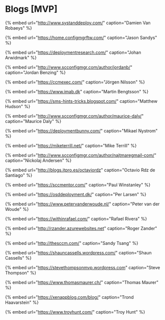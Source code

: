 # Blogs \[MVP\]

{% embed url="http://www.systanddeploy.com/" caption="Damien Van Robaeys" %}

{% embed url="https://home.configmgrftw.com/" caption="Jason Sandys" %}

{% embed url="https://deploymentresearch.com/" caption="Johan Arwidmark" %}

{% embed url="http://www.scconfigmgr.com/author/jordanb/" caption="Jordan Benzing" %}

{% embed url="https://ccmexec.com/" caption="Jörgen Nilsson" %}

{% embed url="https://www.imab.dk" caption="Martin Bengtsson" %}

{% embed url="https://sms-hints-tricks.blogspot.com/" caption="Matthew Hudson" %}

{% embed url="http://www.scconfigmgr.com/author/maurice-daly/" caption="Maurice Daly" %}

{% embed url="https://deploymentbunny.com/" caption="Mikael Nystrom" %}

{% embed url="https://miketerrill.net/" caption="Mike Terrill" %}

{% embed url="http://www.scconfigmgr.com/author/najtmaregmail-com/" caption="Nickolaj Andersen" %}

{% embed url="http://blogs.itpro.es/octaviordz" caption="Octavio Rdz de Santiago" %}

{% embed url="https://sccmentor.com/" caption="Paul Winstanley" %}

{% embed url="https://osddeployment.dk/" caption="Per Larsen" %}

{% embed url="https://www.petervanderwoude.nl/" caption="Peter van der Woude" %}

{% embed url="https://withinrafael.com/" caption="Rafael Rivera" %}

{% embed url="http://rzander.azurewebsites.net" caption="Roger Zander" %}

{% embed url="http://thesccm.com/" caption="Sandy Tsang" %}

{% embed url="https://shauncassells.wordpress.com/" caption="Shaun Cassells" %}

{% embed url="https://stevethompsonmvp.wordpress.com" caption="Steve Thompson" %}

{% embed url="https://www.thomasmaurer.ch/" caption="Thomas Maurer" %}

{% embed url="https://xenappblog.com/blog/" caption="Trond Haavarstein" %}

{% embed url="https://www.troyhunt.com/" caption="Troy Hunt" %}

